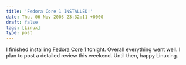 ```yaml
---
title: 'Fedora Core 1 INSTALLED!'
date: Thu, 06 Nov 2003 23:32:11 +0000
draft: false
tags: [Linux]
type: post
---
```


I finished installing [Fedora Core 1](http://fedora.redhat.com) tonight. Overall everything went well. I plan to post a detailed review this weekend. Until then, happy Linuxing.